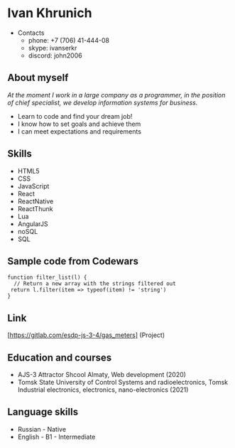 # Ivan Khrunich
* Contacts
    + phone:    +7 (706) 41-444-08 
    + skype:    ivanserkr
    + discord: john2006
## About myself
  _At the moment I work in a large company as a programmer, in the position of chief specialist, we develop information systems for business._
   - Learn to code and find your dream job!
   - I know how to set goals and achieve them
   - I can meet expectations and requirements
## Skills
- HTML5
- CSS
- JavaScript
- React
- ReactNative
- ReactThunk
- Lua
- AngularJS
- noSQL
- SQL
## Sample code from Codewars
```
function filter_list(l) {
  // Return a new array with the strings filtered out
 return l.filter(item => typeof(item) != 'string')
}
```
## Link
[https://gitlab.com/esdp-js-3-4/gas_meters] (Project)

## Education and courses
 - AJS-3 Attractor Shcool Almaty, Web development (2020)
 - Tomsk State University of Control Systems and radioelectronics, Tomsk Industrial electronics, electronics, nano-electronics (2021)
 ## Language skills
 - Russian - Native
 - English - B1 - Intermediate
